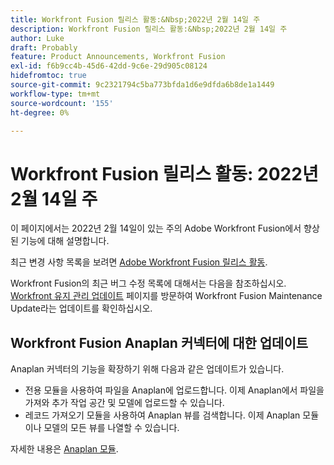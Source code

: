 ```yaml
---
title: Workfront Fusion 릴리스 활동:&Nbsp;2022년 2월 14일 주
description: Workfront Fusion 릴리스 활동:&Nbsp;2022년 2월 14일 주
author: Luke
draft: Probably
feature: Product Announcements, Workfront Fusion
exl-id: f6b9cc4b-45d6-42dd-9c6e-29d905c08124
hidefromtoc: true
source-git-commit: 9c2321794c5ba773bfda1d6e9dfda6b8de1a1449
workflow-type: tm+mt
source-wordcount: '155'
ht-degree: 0%

---
```


# Workfront Fusion 릴리스 활동: 2022년 2월 14일 주

이 페이지에서는 2022년 2월 14일이 있는 주의 Adobe Workfront Fusion에서 향상된 기능에 대해 설명합니다.

최근 변경 사항 목록을 보려면 [Adobe Workfront Fusion 릴리스 활동](../../../product-announcements/product-releases/fusion-release-activity/fusion-release-activity.md).

Workfront Fusion의 최근 버그 수정 목록에 대해서는 다음을 참조하십시오. [Workfront 유지 관리 업데이트](https://one.workfront.com/s/article/Workfront-Maintenance-Updates-1882317350) 페이지를 방문하여 Workfront Fusion Maintenance Update라는 업데이트를 확인하십시오.

## Workfront Fusion Anaplan 커넥터에 대한 업데이트

Anaplan 커넥터의 기능을 확장하기 위해 다음과 같은 업데이트가 있습니다.

* 전용 모듈을 사용하여 파일을 Anaplan에 업로드합니다. 이제 Anaplan에서 파일을 가져와 추가 작업 공간 및 모델에 업로드할 수 있습니다.
* 레코드 가져오기 모듈을 사용하여 Anaplan 뷰를 검색합니다. 이제 Anaplan 모듈이나 모델의 모든 뷰를 나열할 수 있습니다.

자세한 내용은 [Anaplan 모듈](../../../workfront-fusion/apps-and-their-modules/anaplan-modules.md).
